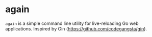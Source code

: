 again
========

`again` is a simple command line utility for live-reloading Go web applications. Inspired by Gin (https://github.com/codegangsta/gin). 